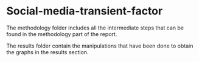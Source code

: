 # Social-media-transient-factor

The methodology folder includes all the intermediate steps that can be found in the methodology part of the report. 

The results folder contain the manipulations that have been done to obtain the graphs in the results section. 
